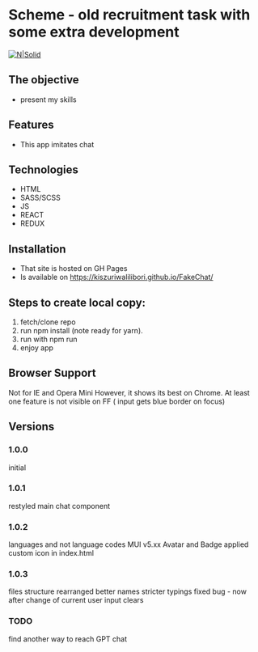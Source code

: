 # Scheme - old recruitment task with some extra development

[![N|Solid](https://cldup.com/dTxpPi9lDf.thumb.png)](https://nodesource.com/products/nsolid)

## The objective

-   present my skills

## Features

-   This app imitates chat

## Technologies

-   HTML
-   SASS/SCSS
-   JS
-   REACT
-   REDUX

## Installation

-   That site is hosted on GH Pages
-   Is available on https://kiszuriwalilibori.github.io/FakeChat/

## Steps to create local copy:

1. fetch/clone repo
2. run npm install (note ready for yarn).
3. run with npm run
4. enjoy app

## Browser Support

Not for IE and Opera Mini
However, it shows its best on Chrome. At least one feature is not visible on FF ( input gets blue border on focus)

## Versions

### 1.0.0

initial

### 1.0.1

restyled main chat component

### 1.0.2

languages and not language codes
MUI v5.xx
Avatar and Badge applied
custom icon in index.html

### 1.0.3

files structure rearranged
better names
stricter typings
fixed bug - now after change of current user input clears

### TODO

find another way to reach GPT chat
